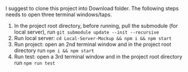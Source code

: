 I suggest to clone this project into Download folder. The following steps needs to open three terminal windows/taps.

1. In the project root directory, before running, pull the submodule (for local server), run `git submodule update --init --recursive`
2. Run local server: `cd Local-Server-Mockup && npm i && npm start`
3. Run project: open an 2nd terminal window and in the project root directory run `npm i && npm start`
4. Run test: open a 3rd terminal window and in the project root directory run `npm run test`
